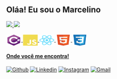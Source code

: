 ## Oláa! Eu sou o Marcelino
 <div>
  <a href="https://github.com/MarcelinoRodrigues">
  <img height="180em" src="https://github-readme-stats.vercel.app/api?username=MarcelinoRodrigues&show_icons=true&theme=monokai&include_all_commits=true&count_private=true"/>
  <img height="180em" src="https://github-readme-stats.vercel.app/api/top-langs/?username=MarcelinoRodrigues&layout=compact&langs_count=7&theme=monokai"/>
</div>
<div style="display: inline_block"><br>
  <img align="center"  height="30" width="40" src="https://raw.githubusercontent.com/devicons/devicon/master/icons/csharp/csharp-original.svg">
  <img align="center"  height="30" width="40" src="https://raw.githubusercontent.com/devicons/devicon/master/icons/javascript/javascript-plain.svg">
  <img align="center"  height="30" width="40" src="https://raw.githubusercontent.com/devicons/devicon/master/icons/react/react-original.svg">
  <img align="center"  height="30" width="40" src="https://raw.githubusercontent.com/devicons/devicon/master/icons/html5/html5-original.svg">
  <img align="center"  height="30" width="40" src="https://raw.githubusercontent.com/devicons/devicon/master/icons/css3/css3-original.svg">
</div>
 
 #### Onde você me encontra!

[![Github](https://img.shields.io/badge/-Github-000?style=flat&logo=Github&logoColor=white)](https://github.com/MarcelinoRodrigues)
[![Linkedin](https://img.shields.io/badge/-LinkedIn-blue?style=flat&logo=Linkedin&logoColor=white)](https://www.linkedin.com/in/MarcelinoRodrigues/)
[![Instagram](https://img.shields.io/badge/-Instagram-c13584?style=flat&labelColor=c13584&logo=instagram&logoColor=white)](https://www.instagram.com/ino_css/)
[![Gmail](https://img.shields.io/badge/Gmail-D14836?style=flat&logo=gmail&logoColor=white)](mailto:marcelino.rodrigues.d.n@gmail.com)
